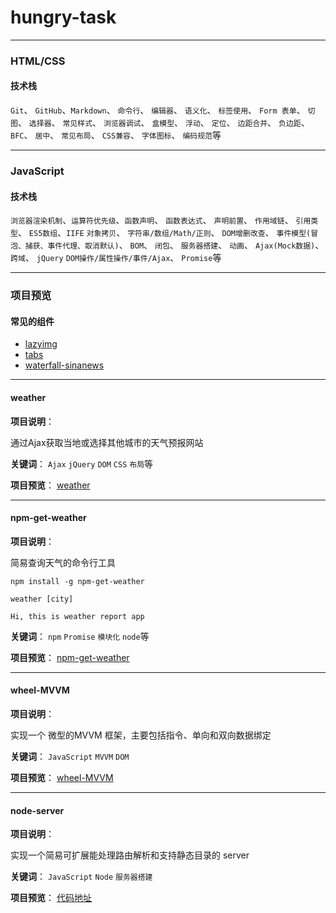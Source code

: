 # hungry-task

---

### HTML/CSS

#### 技术栈
`Git`、 `GitHub`、`Markdown`、 `命令行`、 `编辑器`、 `语义化`、 `标签使用`、 `Form 表单`、 `切图`、 `选择器`、 `常见样式`、 `浏览器调试`、 `盒模型`、 `浮动`、 `定位`、 `边距合并`、 `负边距`、 `BFC`、 `居中`、 `常见布局`、 `CSS兼容`、 `字体图标`、 `编码规范`等

---


### JavaScript

#### 技术栈
`浏览器渲染机制`、`运算符优先级`、`函数声明`、 `函数表达式`、 `声明前置`、 `作用域链`、 `引用类型`、 `ES5数组`、`IIFE` `对象拷贝`、 `字符串/数组/Math/正则`、 `DOM增删改查`、 `事件模型(冒泡、捕获、事件代理、取消默认)`、 `BOM`、 `闭包`、 `服务器搭建`、 `动画`、 `Ajax(Mock数据)`、 `跨域`、 `jQuery` `DOM操作/属性操作/事件/Ajax`、 `Promise`等

----

### 项目预览

#### 常见的组件

- [lazyimg](http://chunge2016.online/hungry-task/JavaScript/lazyimg/)
- [tabs](http://chunge2016.online/hungry-task/JavaScript/js-component-tab/)
- [waterfall-sinanews](http://chunge2016.online/hungry-task/JavaScript/waterfall-sinanews/)

---

#### weather

**项目说明**：

通过Ajax获取当地或选择其他城市的天气预报网站

**关键词**：
`Ajax` `jQuery` `DOM` `CSS` `布局`等

**项目预览**： [weather](http://chunge2016.online/hungry-task/JavaScript/weather/)

---

#### npm-get-weather

**项目说明**：

简易查询天气的命令行工具

```
npm install -g npm-get-weather

weather [city]

Hi, this is weather report app

```

**关键词**：
`npm` `Promise` `模块化` `node`等

**项目预览**： [npm-get-weather](https://www.npmjs.com/package/npm-get-weather)


---

#### wheel-MVVM

**项目说明**：

实现一个 微型的MVVM 框架，主要包括指令、单向和双向数据绑定

**关键词**：
`JavaScript` `MVVM` `DOM`

**项目预览**： [wheel-MVVM](http://chunge2016.online/hungry-task/JavaScript/wheel-MVVM/)

---
#### node-server

**项目说明**：

实现一个简易可扩展能处理路由解析和支持静态目录的 server

**关键词**：
`JavaScript` `Node` `服务器搭建`

**项目预览**： [代码地址](https://github.com/chunge16/hungry-task/tree/master/JavaScript/node-server)

